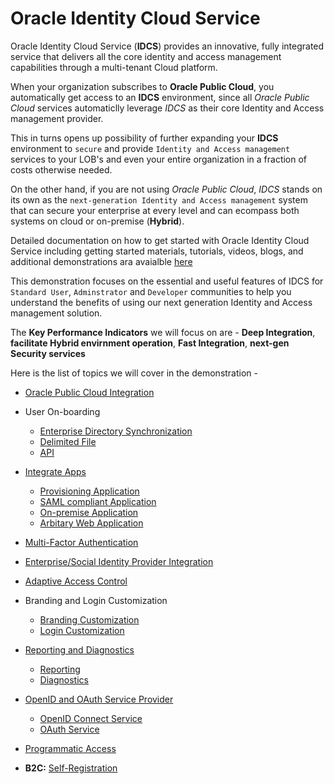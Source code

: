 # Oracle Identity Cloud Service

Oracle Identity Cloud Service (**IDCS**) provides an innovative, fully integrated service that delivers all the core identity and access management capabilities through a multi-tenant Cloud platform. 

When your organization subscribes to **Oracle Public Cloud**, you automatically get access to an **IDCS** environment, since all *Oracle Public Cloud* services automaticlly leverage *IDCS* as their core Identity and Access management provider.

This in turns opens up possibility of further expanding your **IDCS** environment to `secure` and provide `Identity and Access management` services to your LOB's and even your entire organization in a fraction of costs otherwise needed.

On the other hand, if you are not using *Oracle Public Cloud*, *IDCS* stands on its own as the `next-generation Identity and Access management` system that can secure your enterprise at every level and can ecompass both systems on cloud or on-premise (**Hybrid**). 

Detailed documentation on how to get started with Oracle Identity Cloud Service including getting started materials, tutorials, videos, blogs, and additional demonstrations ara avaialble [here](https://docs.oracle.com/en/cloud/paas/identity-cloud/index.html)

This demonstration focuses on the essential and useful features of IDCS for `Standard User`, `Adminstrator` and `Developer` communities to help you understand the benefits of using our next generation Identity and Access management solution.

The **Key Performance Indicators** we will focus on are - **Deep Integration**, **facilitate Hybrid envirnment operation**, **Fast Integration**, **next-gen Security services**


Here is the list of topics we will cover in the demonstration -

* [Oracle Public Cloud Integration](contents/OPCIntegration.md)

* User On-boarding 
	* [Enterprise Directory Synchronization](contents/UO-EDS.md)
	* [Delimited File](contents/UO-File.md)
	* [API](contents/UO-API.md)

* [Integrate Apps](contents/IA.md) 
	* [Provisioning Application](contents/IA-Prov.md)
	* [SAML compliant Application](contents/IA-SAML.md)
	* [On-premise Application](contents/IA-SSO.md)
	* [Arbitary Web Application](contents/IA-SFF.md)

* [Multi-Factor Authentication](contents/MFA.md)

* [Enterprise/Social Identity Provider Integration](contents/IDP.md)

* [Adaptive Access Control](contents/AAC.md)

* Branding and Login Customization

	* [Branding Customization](contents/Branding.md)
	* [Login Customization](contents/CustomLogin.md)

* [Reporting and Diagnostics](contents/RD.md)

	* [Reporting](contents/RD-Reporting.md)
	* [Diagnostics](contents/RD-Diag.md)

* [OpenID and OAuth Service Provider](contents/OO.md)

	* [OpenID Connect Service](contents/OO-OpenID.md)
	* [OAuth Service](contents/OO-OAuth.md)

* [Programmatic Access](contents/PA.md)

* **B2C:** [Self-Registration](contents/SelfRegister.md)
	
